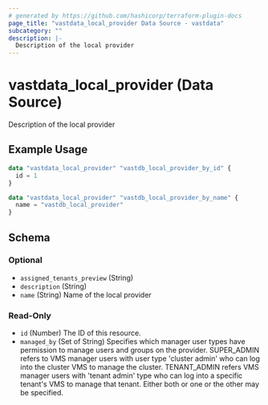 ```yaml
---
# generated by https://github.com/hashicorp/terraform-plugin-docs
page_title: "vastdata_local_provider Data Source - vastdata"
subcategory: ""
description: |-
  Description of the local provider
---
```


# vastdata_local_provider (Data Source)

Description of the local provider

## Example Usage

```terraform
data "vastdata_local_provider" "vastdb_local_provider_by_id" {
  id = 1
}

data "vastdata_local_provider" "vastdb_local_provider_by_name" {
  name = "vastdb_local_provider"
}
```

<!-- schema generated by tfplugindocs -->
## Schema

### Optional

- `assigned_tenants_preview` (String)
- `description` (String)
- `name` (String) Name of the local provider

### Read-Only

- `id` (Number) The ID of this resource.
- `managed_by` (Set of String) Specifies which manager user types have permission to manage users and groups on the provider. SUPER_ADMIN refers to VMS manager users with user type 'cluster admin' who can log into the cluster VMS to manage the cluster. TENANT_ADMIN refers VMS manager users with 'tenant admin' type who can log into a specific tenant's VMS to manage that tenant. Either both or one or the other may be specified.

